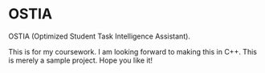 # OSTIA
OSTIA (Optimized Student Task Intelligence Assistant).

This is for my coursework. I am looking forward to making this in C++. This is merely a sample project. Hope you like it!